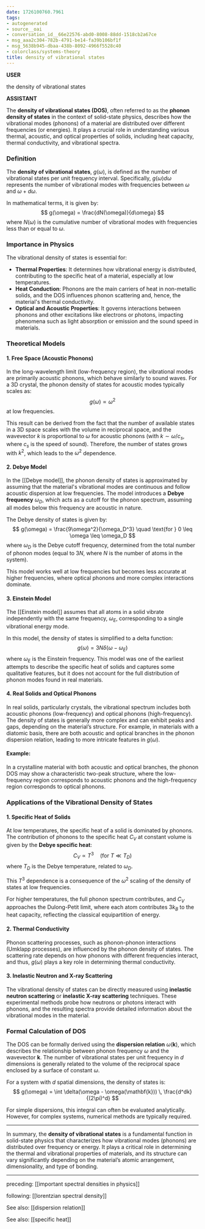 ```yaml
---
date: 1726100760.7961
tags:
- autogenerated
- source__oai
- conversation_id__66e22576-abd0-8008-88dd-1518cb2a67ce
- msg_aaa2c304-782b-4791-be14-fa39b106bf1f
- msg_5638b945-dbaa-438b-8092-4966f5528c40
- colorclass/systems-theory
title: density of vibrational states
---
```


**USER**

the density of vibrational states


**ASSISTANT**

The **density of vibrational states (DOS)**, often referred to as the **phonon density of states** in the context of solid-state physics, describes how the vibrational modes (phonons) of a material are distributed over different frequencies (or energies). It plays a crucial role in understanding various thermal, acoustic, and optical properties of solids, including heat capacity, thermal conductivity, and vibrational spectra.

### Definition

The **density of vibrational states**, $g(\omega)$, is defined as the number of vibrational states per unit frequency interval. Specifically, $g(\omega)d\omega$ represents the number of vibrational modes with frequencies between $\omega$ and $\omega + d\omega$.

In mathematical terms, it is given by:
$$ g(\omega) = \frac{dN(\omega)}{d\omega} $$
where $N(\omega)$ is the cumulative number of vibrational modes with frequencies less than or equal to $\omega$.

### Importance in Physics

The vibrational density of states is essential for:

- **Thermal Properties**: It determines how vibrational energy is distributed, contributing to the specific heat of a material, especially at low temperatures.
- **Heat Conduction**: Phonons are the main carriers of heat in non-metallic solids, and the DOS influences phonon scattering and, hence, the material's thermal conductivity.
- **Optical and Acoustic Properties**: It governs interactions between phonons and other excitations like electrons or photons, impacting phenomena such as light absorption or emission and the sound speed in materials.

### Theoretical Models

#### 1. **Free Space (Acoustic Phonons)**

In the long-wavelength limit (low-frequency region), the vibrational modes are primarily acoustic phonons, which behave similarly to sound waves. For a 3D crystal, the phonon density of states for acoustic modes typically scales as:
$$ g(\omega) \propto \omega^2 $$
at low frequencies.

This result can be derived from the fact that the number of available states in a 3D space scales with the volume in reciprocal space, and the wavevector $k$ is proportional to $\omega$ for acoustic phonons (with $k \sim \omega/c_s$, where $c_s$ is the speed of sound). Therefore, the number of states grows with $k^2$, which leads to the $\omega^2$ dependence.

#### 2. **Debye Model**

In the [[Debye model]], the phonon density of states is approximated by assuming that the material's vibrational modes are continuous and follow acoustic dispersion at low frequencies. The model introduces a **Debye frequency** $\omega_D$, which acts as a cutoff for the phonon spectrum, assuming all modes below this frequency are acoustic in nature.

The Debye density of states is given by:
$$ g(\omega) = \frac{9\omega^2}{\omega_D^3} \quad \text{for } 0 \leq \omega \leq \omega_D $$
where $\omega_D$ is the Debye cutoff frequency, determined from the total number of phonon modes (equal to $3N$, where $N$ is the number of atoms in the system).

This model works well at low frequencies but becomes less accurate at higher frequencies, where optical phonons and more complex interactions dominate.

#### 3. **Einstein Model**

The [[Einstein model]] assumes that all atoms in a solid vibrate independently with the same frequency, $\omega_E$, corresponding to a single vibrational energy mode.

In this model, the density of states is simplified to a delta function:
$$ g(\omega) = 3N \delta(\omega - \omega_E) $$
where $\omega_E$ is the Einstein frequency. This model was one of the earliest attempts to describe the specific heat of solids and captures some qualitative features, but it does not account for the full distribution of phonon modes found in real materials.

#### 4. **Real Solids and Optical Phonons**

In real solids, particularly crystals, the vibrational spectrum includes both acoustic phonons (low-frequency) and optical phonons (high-frequency). The density of states is generally more complex and can exhibit peaks and gaps, depending on the material’s structure. For example, in materials with a diatomic basis, there are both acoustic and optical branches in the phonon dispersion relation, leading to more intricate features in $g(\omega)$.

#### Example:
In a crystalline material with both acoustic and optical branches, the phonon DOS may show a characteristic two-peak structure, where the low-frequency region corresponds to acoustic phonons and the high-frequency region corresponds to optical phonons.

### Applications of the Vibrational Density of States

#### 1. **Specific Heat of Solids**

At low temperatures, the specific heat of a solid is dominated by phonons. The contribution of phonons to the specific heat $C_V$ at constant volume is given by the **Debye specific heat**:
$$ C_V \propto T^3 \quad \text{(for } T \ll T_D\text{)} $$
where $T_D$ is the Debye temperature, related to $\omega_D$.

This $T^3$ dependence is a consequence of the $\omega^2$ scaling of the density of states at low frequencies.

For higher temperatures, the full phonon spectrum contributes, and $C_V$ approaches the Dulong-Petit limit, where each atom contributes $3k_B$ to the heat capacity, reflecting the classical equipartition of energy.

#### 2. **Thermal Conductivity**

Phonon scattering processes, such as phonon-phonon interactions (Umklapp processes), are influenced by the phonon density of states. The scattering rate depends on how phonons with different frequencies interact, and thus, $g(\omega)$ plays a key role in determining thermal conductivity.

#### 3. **Inelastic Neutron and X-ray Scattering**

The vibrational density of states can be directly measured using **inelastic neutron scattering** or **inelastic X-ray scattering** techniques. These experimental methods probe how neutrons or photons interact with phonons, and the resulting spectra provide detailed information about the vibrational modes in the material.

### Formal Calculation of DOS

The DOS can be formally derived using the **dispersion relation** $\omega(\mathbf{k})$, which describes the relationship between phonon frequency $\omega$ and the wavevector $\mathbf{k}$. The number of vibrational states per unit frequency in $d$ dimensions is generally related to the volume of the reciprocal space enclosed by a surface of constant $\omega$.

For a system with $d$ spatial dimensions, the density of states is:
$$ g(\omega) = \int \delta(\omega - \omega(\mathbf{k})) \, \frac{d^dk}{(2\pi)^d} $$

For simple dispersions, this integral can often be evaluated analytically. However, for complex systems, numerical methods are typically required.

---

In summary, the **density of vibrational states** is a fundamental function in solid-state physics that characterizes how vibrational modes (phonons) are distributed over frequency or energy. It plays a critical role in determining the thermal and vibrational properties of materials, and its structure can vary significantly depending on the material’s atomic arrangement, dimensionality, and type of bonding.


---

preceding: [[important spectral densities in physics]]  


following: [[lorentzian spectral density]]

See also: [[dispersion relation]]


See also: [[specific heat]]